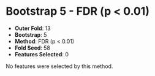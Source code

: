 # Bootstrap 5 - FDR (p < 0.01)

- **Outer Fold**: 13
- **Bootstrap**: 5
- **Method**: FDR (p < 0.01)
- **Fold Seed**: 58
- **Features Selected**: 0

No features were selected by this method.
